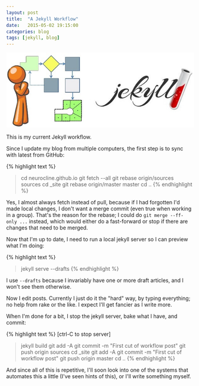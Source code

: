 ```yaml
---
layout: post
title:  "A Jekyll Workflow"
date:   2015-05-02 19:15:00
categories: blog
tags: [jekyll, blog]
---
```

![My helpful screenshot](/assets/JekyllWorkflow.jpg)

This is my current Jekyll workflow.

Since I update my blog from multiple computers, the first step is to sync with latest from GitHub:

{% highlight text %}
> cd neurocline.github.io
> git fetch --all
> git rebase origin/sources sources
> cd _site
> git rebase origin/master master
> cd ..
{% endhighlight %}

Yes, I almost always fetch instead of pull, because if I had forgotten I'd made local changes, I
don't want a merge commit (even true when working in a group). That's the reason for the rebase; I
could do ```git merge --ff-only ...``` instead, which would either do a fast-forward or stop if
there are changes that need to be merged.

Now that I'm up to date, I need to run a local jekyll server so I can preview what I'm doing:

{% highlight text %}
> jekyll serve --drafts
{% endhighlight %}

I use ```--drafts``` because I invariably have one or more draft articles, and I won't see them
otherwise.

Now I edit posts. Currently I just do it the "hard" way, by typing everything; no help from rake
or the like. I expect I'll get fancier as I write more.

When I'm done for a bit, I stop the jekyll server, bake what I have, and commit:

{% highlight text %}
[ctrl-C to stop server]
> jekyll build
> git add -A
> git commit -m "First cut of workflow post"
> git push origin sources
> cd _site
> git add -A
> git commit -m "First cut of workflow post"
> git push origin master
> cd ..
{% endhighlight %}

And since all of this is repetitive, I'll soon look into one of the systems that automates this
a little (I've seen hints of this), or I'll write something myself.
